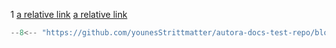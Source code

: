 
1
[a relative link](index_1.md)
[a relative link](index_2.md)

```python title="test.py"
--8<-- "https://github.com/younesStrittmatter/autora-docs-test-repo/blob/b539b65bc3411688ff6345ac3fb68faf7779a29a/docs/test.py"
```
